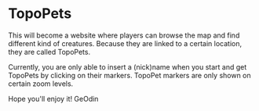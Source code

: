 # TopoPets

This will become a website where players can browse the map and find different kind of creatures.
Because they are linked to a certain location, they are called TopoPets.

Currently, you are only able to insert a (nick)name when you start and get TopoPets by clicking on their markers.
TopoPet markers are only shown on certain zoom levels.

Hope you'll enjoy it!
GeOdin
